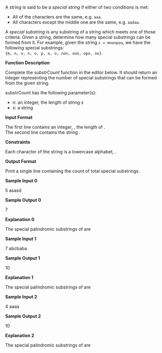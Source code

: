 A string is said to be a  _special string_  if either of two conditions is met:
-   All of the characters are the same, e.g.  `aaa`.
-   All characters except the middle one are the same, e.g.  `aadaa`.

A  _special substring_  is any substring of a string which meets one of those criteria. 
Given a string, determine how many special substrings can be formed from it.
For example, given the string `s = mnonpoo`, we have the following special substrings:  
`{m, n, o, n, o, p, o, o, non, ono, opo, oo}`.

**Function Description**

Complete the  _substrCount_  function in the editor below. It should return an integer representing the number of special substrings that can be formed from the given string.

substrCount has the following parameter(s):

-   _n_: an integer, the length of string  _s_
-   _s_: a string

**Input Format**

The first line contains an integer,  , the length of  .  
The second line contains the string  .

**Constraints**

  
Each character of the string is a lowercase alphabet,  .

**Output Format**

Print a single line containing the count of total special substrings.

**Sample Input 0**

5
asasd

**Sample Output 0**

7 

**Explanation 0**

The special palindromic substrings of  are

**Sample Input 1**

7
abcbaba

**Sample Output 1**

10 

**Explanation 1**

The special palindromic substrings of  are

**Sample Input 2**

4
aaaa

**Sample Output 2**

10

**Explanation 2**

The special palindromic substrings of  are
<!--stackedit_data:
eyJoaXN0b3J5IjpbOTIyMzM0MzY1LC02NTcyODM0ODcsMTk4NT
Y0NDg3OV19
-->